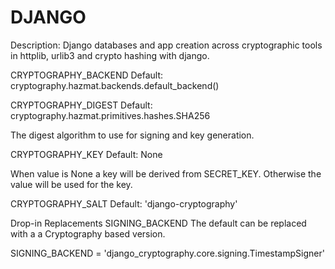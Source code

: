 # DJANGO
Description:
Django databases and app creation across cryptographic
tools in httplib, urlib3 and crypto hashing with django.

CRYPTOGRAPHY_BACKEND
Default: cryptography.hazmat.backends.default_backend()

CRYPTOGRAPHY_DIGEST
Default: cryptography.hazmat.primitives.hashes.SHA256

The digest algorithm to use for signing and key generation.

CRYPTOGRAPHY_KEY
Default: None

When value is None a key will be derived from SECRET_KEY. Otherwise the value will be used for the key.

CRYPTOGRAPHY_SALT
Default: 'django-cryptography'

Drop-in Replacements
SIGNING_BACKEND
The default can be replaced with a a Cryptography based version.

SIGNING_BACKEND = 'django_cryptography.core.signing.TimestampSigner'
